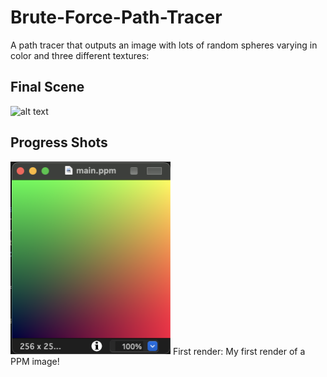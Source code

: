 # Brute-Force-Path-Tracer
A path tracer that outputs an image with lots of random spheres varying in color and three different textures: 
## Final Scene 
![alt text](https://github.com/issoni/Brute-Force-Path-Tracer/blob/main/renders/main20.png "Final Scene")
## Progress Shots 
<img src="https://github.com/issoni/Brute-Force-Path-Tracer/blob/main/renders/main1.png" width="256"/>
First render: My first render of a PPM image! 



